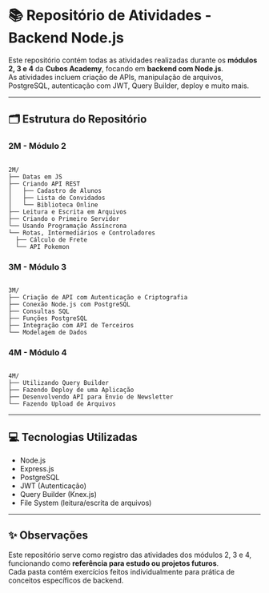 # 📚 Repositório de Atividades - Backend Node.js

Este repositório contém todas as atividades realizadas durante os **módulos 2, 3 e 4** da **Cubos Academy**, focando em **backend com Node.js**.  
As atividades incluem criação de APIs, manipulação de arquivos, PostgreSQL, autenticação com JWT, Query Builder, deploy e muito mais.

---

## 🗂️ Estrutura do Repositório

### 2M - Módulo 2

```

2M/
├── Datas em JS
├── Criando API REST
│   ├── Cadastro de Alunos
│   ├── Lista de Convidados
│   └── Biblioteca Online
├── Leitura e Escrita em Arquivos
├── Criando o Primeiro Servidor
└── Usando Programação Assíncrona
└── Rotas, Intermediários e Controladores
  ├── Cálculo de Frete
  └── API Pokemon

```

### 3M - Módulo 3

```

3M/
├── Criação de API com Autenticação e Criptografia
├── Conexão Node.js com PostgreSQL
├── Consultas SQL
├── Funções PostgreSQL
├── Integração com API de Terceiros
└── Modelagem de Dados

```

### 4M - Módulo 4

```

4M/
├── Utilizando Query Builder
├── Fazendo Deploy de uma Aplicação
├── Desenvolvendo API para Envio de Newsletter
└── Fazendo Upload de Arquivos

```

---

## 💻 Tecnologias Utilizadas

- Node.js
- Express.js
- PostgreSQL
- JWT (Autenticação)
- Query Builder (Knex.js)
- File System (leitura/escrita de arquivos)

---

## ✨ Observações

Este repositório serve como registro das atividades dos módulos 2, 3 e 4, funcionando como **referência para estudo ou projetos futuros**.  
Cada pasta contém exercícios feitos individualmente para prática de conceitos específicos de backend.
